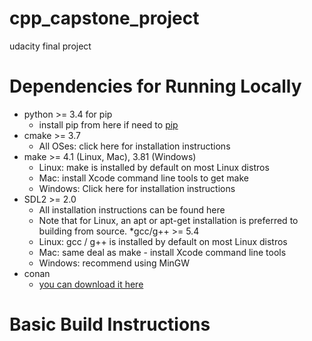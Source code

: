 # cpp_capstone_project
udacity final project 




# Dependencies for Running Locally
   * python >= 3.4 for pip
      + install pip from here if need to [pip](https://pip.pypa.io/en/stable/installing/)
   * cmake >= 3.7
       - All OSes: click here for installation instructions
   *  make >= 4.1 (Linux, Mac), 3.81 (Windows)
       + Linux: make is installed by default on most Linux distros
       + Mac: install Xcode command line tools to get make
       + Windows: Click here for installation instructions
   * SDL2 >= 2.0
       + All installation instructions can be found here
       + Note that for Linux, an apt or apt-get installation is preferred to building from source.
    *gcc/g++ >= 5.4
       + Linux: gcc / g++ is installed by default on most Linux distros
       + Mac: same deal as make - install Xcode command line tools
       + Windows: recommend using MinGW
   * conan
     + [you can download it here](https://conan.io/downloads.html)
# Basic Build Instructions







